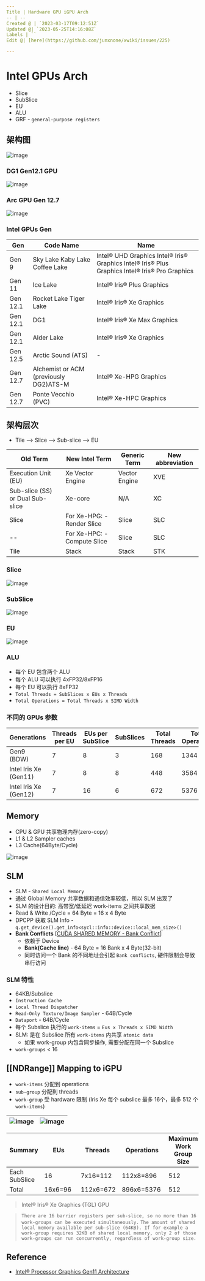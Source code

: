 ```yaml
---
Title | Hardware GPU iGPU Arch
-- | --
Created @ | `2023-03-17T09:12:51Z`
Updated @| `2023-05-25T14:16:08Z`
Labels | ``
Edit @| [here](https://github.com/junxnone/xwiki/issues/225)

---
```

# Intel GPUs Arch

- Slice
- SubSlice
- EU
- ALU
- GRF - `general-purpose registers`

## 架构图

![image](https://user-images.githubusercontent.com/2216970/141686187-0d20ab0b-2e9b-46c7-87c3-fe7094aa2b41.png)

### DG1 Gen12.1 GPU

![image](https://github.com/junxnone/xwiki/assets/2216970/b2160526-0961-45a8-a015-4f37607fc2cc)

### Arc GPU Gen 12.7

![image](https://github.com/junxnone/xwiki/assets/2216970/be053c1b-7f25-43fb-bad5-f2a08342341c)


### Intel GPUs Gen


Gen | Code Name | Name
-- | -- | --
Gen 9 | Sky Lake Kaby Lake Coffee Lake | Intel® UHD Graphics Intel® Iris® Graphics Intel® Iris® Plus Graphics Intel® Iris® Pro Graphics
Gen 11 | Ice Lake | Intel® Iris® Plus Graphics
Gen 12.1 | Rocket Lake Tiger Lake | Intel® Iris® Xe Graphics
Gen 12.1 | DG1 | Intel® Iris® Xe Max Graphics
Gen 12.1 | Alder Lake | Intel® Iris® Xe Graphics
Gen 12.5 | Arctic Sound (ATS) | -
Gen 12.7 | Alchemist or ACM (previously DG2)ATS-M | Intel® Xe-HPG Graphics
Gen 12.7 | Ponte Vecchio (PVC) | Intel® Xe-HPC Graphics



## 架构层次
- Tile --> Slice --> Sub-slice --> EU

Old Term | New Intel Term | Generic Term | New abbreviation
-- | -- | -- | --
Execution Unit (EU) | Xe Vector Engine | Vector Engine | XVE
Sub-slice (SS) or Dual Sub-slice | Xe-core | N/A | XC
Slice | For Xe-HPG: - Render Slice | Slice | SLC
-- | For Xe-HPC: - Compute Slice | Slice | SLC
Tile | Stack | Stack | STK


### Slice
![image](https://user-images.githubusercontent.com/2216970/141405977-200c4977-23ce-4ebe-8198-f1a81b245054.png) 

### SubSlice

 ![image](https://user-images.githubusercontent.com/2216970/141405952-23e3a489-4f2a-4165-b533-43c6bb7cce87.png)
### EU

 ![image](https://user-images.githubusercontent.com/2216970/141405945-dbf2689a-b650-4df2-b808-989fce52a9e1.png)

### ALU

- 每个 EU 包含两个 ALU
- 每个 ALU 可以执行 4xFP32/8xFP16
- 每个 EU 可以执行 8xFP32
- `Total Threads = SubSlices x EUs x Threads`
- `Total Operations = Total Threads x SIMD Width`

### 不同的 GPUs 参数

Generations | Threads per EU | EUs per SubSlice | SubSlices | Total Threads | Total Operations
-- | -- | -- | -- | -- | --
Gen9 (BDW) | 7 | 8 | 3 | 168 | 1344
Intel Iris Xe (Gen11) | 7 | 8 | 8 | 448 | 3584
Intel Iris Xe (Gen12) | 7 | 16 | 6 | 672 | 5376

## Memory
- CPU & GPU 共享物理内存(zero-copy)
- L1 & L2 Sampler caches
- L3 Cache(64Byte/Cycle)


![image](https://user-images.githubusercontent.com/2216970/142150859-40a9a152-c17f-4e0c-b9ff-0fcb2548dc08.png)

## SLM
- SLM  - `Shared Local Memory`
- 通过 Global Memory 共享数据和通信效率较低，所以 SLM 出现了
- SLM 的设计目的: 高带宽/低延迟 work-items 之间共享数据
- Read & Write /Cycle = 64 Byte = 16 x 4 Byte
- DPCPP 获取 SLM Info - `q.get_device().get_info<sycl::info::device::local_mem_size>()`
- **Bank Conflicts** [[CUDA SHARED MEMORY - Bank Conflict](https://www.cnblogs.com/1024incn/p/4605502.html)]
  - 依赖于 Device
  - **Bank(Cache line)** - 64 Byte = 16 Bank x 4 Byte(32-bit)
  - 同时访问一个 Bank 的不同地址会引起 `Bank conflicts`, 硬件限制会导致串行访问


### SLM 特性

-  64KB/Subslice
- `Instruction Cache`
- `Local Thread Dispatcher`
- `Read-Only Texture/Image Sampler` - 64B/Cycle
- `Dataport` - 64B/Cycle
- 每个 Subslice 执行的 `work-items` = `Eus x Threads x SIMD Width`
- SLM: 是在 Subslice 所有 `work-items` 内共享 `atomic data`
  - 如果 work-group 内包含同步操作, 需要分配在同一个 Subslice
- `work-groups` < 16


## [[NDRange]] Mapping to iGPU
- `work-items` 分配到 operations
- `sub-group` 分配到 threads
- `work-group` 受 hardware 限制 (Iris Xe 每个 subslice 最多 16个，最多 512 个  `work-items`)


![image](https://user-images.githubusercontent.com/2216970/142132985-86a8e414-1596-4378-9069-d8609d0f329f.png) | ![image](https://user-images.githubusercontent.com/2216970/146315451-1dc8b933-7007-4974-8610-868134394e4d.png)
-- | --

Summary | EUs | Threads | Operations | Maximum Work Group Size | Maximum Work Groups
-- | -- | -- | -- | -- | --
Each SubSlice | 16 |  7x16=112 | 112x8=896   | 512 | 16
Total | 16x6=96  |  112x6=672 | 896x6=5376  | 512 |  16x6=96

> Intel® Iris® Xe Graphics (TGL) GPU

> `There are 16 barrier registers per sub-slice, so no more than 16 work-groups can be executed simultaneously.`
> `The amount of shared local memory available per sub-slice (64KB). If for example a work-group requires 32KB of shared local memory, only 2 of those work-groups can run concurrently, regardless of work-group size.`


## Reference
- [Intel® Processor Graphics Gen11 Architecture](https://www.intel.com/content/dam/develop/external/us/en/documents/the-architecture-of-intel-processor-graphics-gen11-r1new.pdf)

